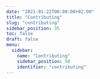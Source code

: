 ```yaml
---
date: "2021-01-22T00:00:00+02:00"
title: "Contributing"
slug: "contributing"
sidebar_position: 35
toc: false
draft: false
menu:
  sidebar:
    name: "Contributing"
    sidebar_position: 50
    identifier: "contributing"
---
```

